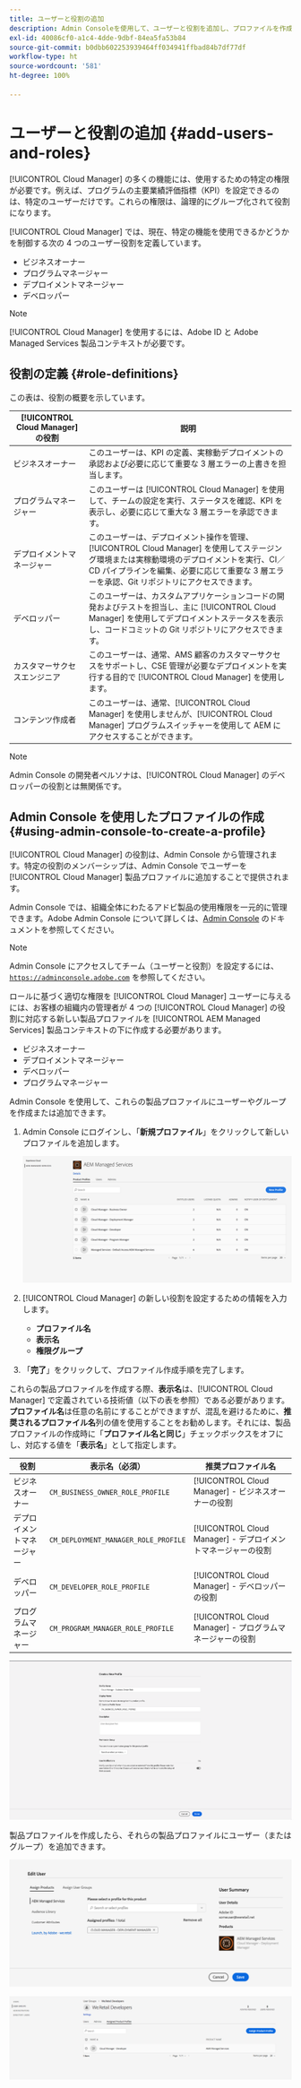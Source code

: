 ```yaml
---
title: ユーザーと役割の追加
description: Admin Consoleを使用して、ユーザーと役割を追加し、プロファイルを作成する方法について説明します。
exl-id: 40086cf0-a1c4-4dde-9dbf-84ea5fa53b84
source-git-commit: b0dbb602253939464ff034941ffbad84b7df77df
workflow-type: ht
source-wordcount: '581'
ht-degree: 100%

---
```



# ユーザーと役割の追加 {#add-users-and-roles}

[!UICONTROL Cloud Manager] の多くの機能には、使用するための特定の権限が必要です。例えば、プログラムの主要業績評価指標（KPI）を設定できるのは、特定のユーザーだけです。これらの権限は、論理的にグループ化されて役割になります。

[!UICONTROL Cloud Manager] では、現在、特定の機能を使用できるかどうかを制御する次の 4 つのユーザー役割を定義しています。

* ビジネスオーナー
* プログラムマネージャー
* デプロイメントマネージャー
* デベロッパー

>[!NOTE]
>
>[!UICONTROL Cloud Manager] を使用するには、Adobe ID と Adobe Managed Services 製品コンテキストが必要です。

## 役割の定義 {#role-definitions}

この表は、役割の概要を示しています。

| [!UICONTROL Cloud Manager] の役割 | 説明 |
|--- |--- |
| ビジネスオーナー | このユーザーは、KPI の定義、実稼動デプロイメントの承認および必要に応じて重要な 3 層エラーの上書きを担当します。 |
| プログラムマネージャー | このユーザーは [!UICONTROL Cloud Manager] を使用して、チームの設定を実行、ステータスを確認、KPI を表示し、必要に応じて重大な 3 層エラーを承認できます。 |
| デプロイメントマネージャー | このユーザーは、デプロイメント操作を管理、[!UICONTROL Cloud Manager] を使用してステージング環境または実稼動環境のデプロイメントを実行、CI／CD パイプラインを編集、必要に応じて重要な 3 層エラーを承認、Git リポジトリにアクセスできます。 |
| デベロッパー | このユーザーは、カスタムアプリケーションコードの開発およびテストを担当し、主に [!UICONTROL Cloud Manager] を使用してデプロイメントステータスを表示し、コードコミットの Git リポジトリにアクセスできます。 |
| カスタマーサクセスエンジニア | このユーザーは、通常、AMS 顧客のカスタマーサクセスをサポートし、CSE 管理が必要なデプロイメントを実行する目的で [!UICONTROL Cloud Manager] を使用します。 |
| コンテンツ作成者 | このユーザーは、通常、[!UICONTROL Cloud Manager] を使用しませんが、[!UICONTROL Cloud Manager] プログラムスイッチャーを使用して AEM にアクセスすることができます。 |

>[!NOTE]
>
>Admin Console の開発者ペルソナは、[!UICONTROL Cloud Manager] のデベロッパーの役割とは無関係です。

## Admin Console を使用したプロファイルの作成 {#using-admin-console-to-create-a-profile}

[!UICONTROL Cloud Manager] の役割は、Admin Console から管理されます。特定の役割のメンバーシップは、Admin Console でユーザーを [!UICONTROL Cloud Manager] 製品プロファイルに追加することで提供されます。

Admin Console では、組織全体にわたるアドビ製品の使用権限を一元的に管理できます。Adobe Admin Console について詳しくは、[Admin Console](https://helpx.adobe.com/jp/enterprise/using/admin-console.html) のドキュメントを参照してください。

>[!NOTE]
>
>Admin Console にアクセスしてチーム（ユーザーと役割）を設定するには、[`https://adminconsole.adobe.com`](https://adminconsole.adobe.com) を参照してください。

ロールに基づく適切な権限を [!UICONTROL Cloud Manager] ユーザーに与えるには、お客様の組織内の管理者が 4 つの [!UICONTROL Cloud Manager] の役割に対応する新しい製品プロファイルを [!UICONTROL AEM Managed Services] 製品コンテキストの下に作成する必要があります。

* ビジネスオーナー
* デプロイメントマネージャー
* デベロッパー
* プログラムマネージャー

Admin Console を使用して、これらの製品プロファイルにユーザーやグループを作成または追加できます。

1. Admin Console にログインし、「**新規プロファイル**」をクリックして新しいプロファイルを追加します。

   ![新しいプロファイル](/help/assets/admin_console_roles-1.png)

1. [!UICONTROL Cloud Manager] の新しい役割を設定するための情報を入力します。

   * **プロファイル名**
   * **表示名**
   * **権限グループ**

1. 「**完了**」をクリックして、プロファイル作成手順を完了します。

これらの製品プロファイルを作成する際、**表示名**&#x200B;は、[!UICONTROL Cloud Manager] で定義されている技術値（以下の表を参照）である必要があります。**プロファイル名**&#x200B;は任意の名前にすることができますが、混乱を避けるために、**推奨されるプロファイル名**&#x200B;列の値を使用することをお勧めします。それには、製品プロファイルの作成時に「**プロファイル名と同じ**」チェックボックスをオフにし、対応する値を「**表示名**」として指定します。

| **役割** | **表示名（必須）** | **推奨プロファイル名** |
|---|---|---|
| ビジネスオーナー | `CM_BUSINESS_OWNER_ROLE_PROFILE` | [!UICONTROL Cloud Manager] - ビジネスオーナーの役割 |
| デプロイメントマネージャー | `CM_DEPLOYMENT_MANAGER_ROLE_PROFILE` | [!UICONTROL Cloud Manager] - デプロイメントマネージャーの役割 |
| デベロッパー | `CM_DEVELOPER_ROLE_PROFILE` | [!UICONTROL Cloud Manager] - デベロッパーの役割 |
| プログラムマネージャー | `CM_PROGRAM_MANAGER_ROLE_PROFILE` | [!UICONTROL Cloud Manager] - プログラムマネージャーの役割 |

![新規プロファイルの作成](/help/assets/screen_shot_2018-05-04at171819.png)

製品プロファイルを作成したら、それらの製品プロファイルにユーザー（またはグループ）を追加できます。

![ユーザーの編集](/help/assets/image2018-4-9_15-19-26.png)

![ユーザーグループ](/help/assets/image2018-4-9_15-16-47.png)

